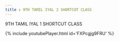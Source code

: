 ```yaml
---
title : 9TH TAMIL IYAL 2 SHORTCUT CLASS
---
```


9TH TAMIL IYAL 1 SHORTCUT CLASS



{% include youtubePlayer.html id='FXPcgjg9FRU' %}

